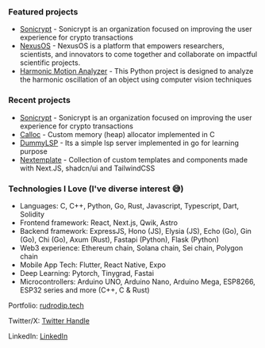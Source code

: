 ### Featured projects

- [Sonicrypt](https://github.com/Sonicrypt) - Sonicrypt is an organization focused on improving the user experience for crypto transactions
- [NexusOS](https://nexusos.vercel.app) - NexusOS is a platform that empowers researchers, scientists, and innovators to come together and collaborate on impactful scientific projects.
- [Harmonic Motion Analyzer](https://github.com/rudrodip/Harmonic-Oscillator-CV) - This Python project is designed to analyze the harmonic oscillation of an object using computer vision techniques

### Recent projects

- [Sonicrypt](https://github.com/Sonicrypt) - Sonicrypt is an organization focused on improving the user experience for crypto transactions
- [Calloc](https://github.com/rudrodip/calloc) - Custom memory (heap) allocator implemented in C
- [DummyLSP](https://github.com/rudrodip/dummylsp) - Its a simple lsp server implemented in go for learning purpose
- [Nextemplate](https://nextemplate.vercel.app) - Collection of custom templates and components made with Next.JS, shadcn/ui and TailwindCSS


### Technologies I Love (I've diverse interest 😅)

- Languages: C, C++, Python, Go, Rust, Javascript, Typescript, Dart, Solidity
- Frontend framework: React, Next.js, Qwik, Astro
- Backend framework: ExpressJS, Hono (JS), Elysia (JS), Echo (Go), Gin (Go), Chi (Go), Axum (Rust), Fastapi (Python), Flask (Python)
- Web3 experience: Ethereum chain, Solana chain, Sei chain, Polygon chain
- Mobile App Tech: Flutter, React Native, Expo
- Deep Learning: Pytorch, Tinygrad, Fastai
- Microcontrollers: Arduino UNO, Arduino Nano, Arduino Mega, ESP8266, ESP32 series and more (C++, C & Rust)

Portfolio: [rudrodip.tech](https://rudrodip.tech)

Twitter/X: [Twitter Handle](https://www.twitter.com/rds_agi)

LinkedIn: [LinkedIn](https://linkedin.com/in/rudrodip)
